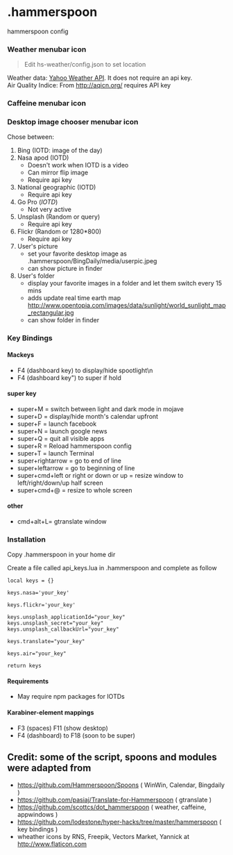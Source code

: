 # .hammerspoon
hammerspoon config

### Weather menubar icon 

> Edit hs-weather/config.json to set location

Weather data: [Yahoo Weather API](https://developer.yahoo.com/weather/). It does not require an api key.  
Air Quality Indice: From http://aqicn.org/ requires API key

### Caffeine menubar icon 

### Desktop image chooser menubar icon
Chose between:

1. Bing (IOTD: image of the day)
2. Nasa apod (IOTD)
    - Doesn't work when IOTD is a video
    - Can mirror flip image
    - Require api key
3. National geographic (IOTD)
    - Require api key
4. Go Pro (*IOTD*) 
    - Not very active
5. Unsplash (Random or query)
    - Require api key
6. Flickr (Random or 1280*800)
    - Require api key
7. User's picture
    - set your favorite desktop image as .hammerspoon/BingDaily/media/userpic.jpeg
    - can show picture in finder
8. User's folder
    - display your favorite images in a folder and let them switch every 15 mins 
    - adds update real time earth map http://www.opentopia.com/images/data/sunlight/world_sunlight_map_rectangular.jpg
    - can show folder in finder

### Key Bindings

 #### Mackeys

- F4 (dashboard key) to display/hide spootlight\n
- F4 (dashboard key") to super if hold

 #### super key

- super+M = switch between light and dark mode in mojave
- super+D = display/hide month's calendar upfront
- super+F = launch facebook
- super+N = launch google news
- super+Q = quit all visible apps
- super+R = Reload hammerspoon config
- super+T = launch Terminal
- super+rightarrow = go to end of line
- super+leftarrow = go to beginning of line
- super+cmd+left or right or down or up = resize window to left/right/down/up half screen
- super+cmd+@ = resize to whole screen

 #### other
 
- cmd+alt+L= gtranslate window 

### Installation

Copy .hammerspoon in your home dir

Create a file called api_keys.lua in .hammerspoon and complete as follow
```
local keys = {}

keys.nasa='your_key'

keys.flickr='your_key'

keys.unsplash_applicationId="your_key"
keys.unsplash_secret="your_key"
keys.unsplash_callbackUrl="your_key"

keys.translate="your_key"

keys.air="your_key"

return keys
```
 #### Requirements
- May require npm packages for IOTDs 
 
 #### Karabiner-element mappings 

- F3 (spaces) F11 (show desktop)
- F4 (dashboard) to F18 (soon to be super)

## Credit: some of the script, spoons and modules were adapted from

- https://github.com/Hammerspoon/Spoons ( WinWin, Calendar, Bingdaily )
- https://github.com/pasiaj/Translate-for-Hammerspoon ( gtranslate )
- https://github.com/scottcs/dot_hammerspoon ( weather, caffeine, appwindows )
- https://github.com/lodestone/hyper-hacks/tree/master/hammerspoon ( key bindings )
- wheather icons by RNS, Freepik, Vectors Market, Yannick at http://www.flaticon.com
